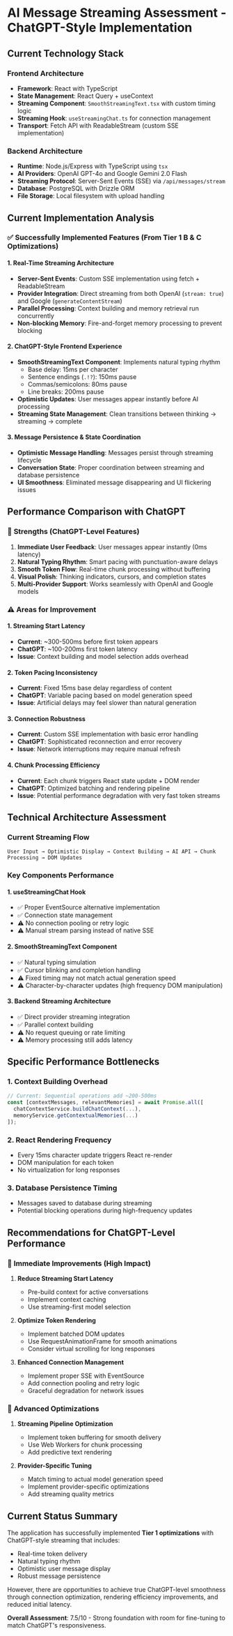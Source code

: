 
# AI Message Streaming Assessment - ChatGPT-Style Implementation

## Current Technology Stack

### Frontend Architecture
- **Framework**: React with TypeScript
- **State Management**: React Query + useContext
- **Streaming Component**: `SmoothStreamingText.tsx` with custom timing logic
- **Streaming Hook**: `useStreamingChat.ts` for connection management
- **Transport**: Fetch API with ReadableStream (custom SSE implementation)

### Backend Architecture
- **Runtime**: Node.js/Express with TypeScript using `tsx`
- **AI Providers**: OpenAI GPT-4o and Google Gemini 2.0 Flash
- **Streaming Protocol**: Server-Sent Events (SSE) via `/api/messages/stream`
- **Database**: PostgreSQL with Drizzle ORM
- **File Storage**: Local filesystem with upload handling

## Current Implementation Analysis

### ✅ Successfully Implemented Features (From Tier 1 B & C Optimizations)

#### 1. **Real-Time Streaming Architecture**
- **Server-Sent Events**: Custom SSE implementation using fetch + ReadableStream
- **Provider Integration**: Direct streaming from both OpenAI (`stream: true`) and Google (`generateContentStream`)
- **Parallel Processing**: Context building and memory retrieval run concurrently
- **Non-blocking Memory**: Fire-and-forget memory processing to prevent blocking

#### 2. **ChatGPT-Style Frontend Experience**
- **SmoothStreamingText Component**: Implements natural typing rhythm
  - Base delay: 15ms per character
  - Sentence endings (`.!?`): 150ms pause
  - Commas/semicolons: 80ms pause
  - Line breaks: 200ms pause
- **Optimistic Updates**: User messages appear instantly before AI processing
- **Streaming State Management**: Clean transitions between thinking → streaming → complete

#### 3. **Message Persistence & State Coordination**
- **Optimistic Message Handling**: Messages persist through streaming lifecycle
- **Conversation State**: Proper coordination between streaming and database persistence
- **UI Smoothness**: Eliminated message disappearing and UI flickering issues

## Performance Comparison with ChatGPT

### 🚀 **Strengths (ChatGPT-Level Features)**

1. **Immediate User Feedback**: User messages appear instantly (0ms latency)
2. **Natural Typing Rhythm**: Smart pacing with punctuation-aware delays
3. **Smooth Token Flow**: Real-time chunk processing without buffering
4. **Visual Polish**: Thinking indicators, cursors, and completion states
5. **Multi-Provider Support**: Works seamlessly with OpenAI and Google models

### ⚠️ **Areas for Improvement**

#### 1. **Streaming Start Latency**
- **Current**: ~300-500ms before first token appears
- **ChatGPT**: ~100-200ms first token latency
- **Issue**: Context building and model selection adds overhead

#### 2. **Token Pacing Inconsistency**
- **Current**: Fixed 15ms base delay regardless of content
- **ChatGPT**: Variable pacing based on model generation speed
- **Issue**: Artificial delays may feel slower than natural generation

#### 3. **Connection Robustness**
- **Current**: Custom SSE implementation with basic error handling
- **ChatGPT**: Sophisticated reconnection and error recovery
- **Issue**: Network interruptions may require manual refresh

#### 4. **Chunk Processing Efficiency**
- **Current**: Each chunk triggers React state update + DOM render
- **ChatGPT**: Optimized batching and rendering pipeline
- **Issue**: Potential performance degradation with very fast token streams

## Technical Architecture Assessment

### Current Streaming Flow
```
User Input → Optimistic Display → Context Building → AI API → Chunk Processing → DOM Updates
```

### Key Components Performance

#### 1. **useStreamingChat Hook**
- ✅ Proper EventSource alternative implementation
- ✅ Connection state management
- ⚠️ No connection pooling or retry logic
- ⚠️ Manual stream parsing instead of native SSE

#### 2. **SmoothStreamingText Component**
- ✅ Natural typing simulation
- ✅ Cursor blinking and completion handling
- ⚠️ Fixed timing may not match actual generation speed
- ⚠️ Character-by-character updates (high frequency DOM manipulation)

#### 3. **Backend Streaming Architecture**
- ✅ Direct provider streaming integration
- ✅ Parallel context building
- ⚠️ No request queuing or rate limiting
- ⚠️ Memory processing still adds latency

## Specific Performance Bottlenecks

### 1. **Context Building Overhead**
```typescript
// Current: Sequential operations add ~200-500ms
const [contextMessages, relevantMemories] = await Promise.all([
  chatContextService.buildChatContext(...),
  memoryService.getContextualMemories(...)
]);
```

### 2. **React Rendering Frequency**
- Every 15ms character update triggers React re-render
- DOM manipulation for each token
- No virtualization for long responses

### 3. **Database Persistence Timing**
- Messages saved to database during streaming
- Potential blocking operations during high-frequency updates

## Recommendations for ChatGPT-Level Performance

### 🎯 **Immediate Improvements (High Impact)**

1. **Reduce Streaming Start Latency**
   - Pre-build context for active conversations
   - Implement context caching
   - Use streaming-first model selection

2. **Optimize Token Rendering**
   - Implement batched DOM updates
   - Use RequestAnimationFrame for smooth animations
   - Consider virtual scrolling for long responses

3. **Enhanced Connection Management**
   - Implement proper SSE with EventSource
   - Add connection pooling and retry logic
   - Graceful degradation for network issues

### 🔧 **Advanced Optimizations**

1. **Streaming Pipeline Optimization**
   - Implement token buffering for smooth delivery
   - Use Web Workers for chunk processing
   - Add predictive text rendering

2. **Provider-Specific Tuning**
   - Match timing to actual model generation speed
   - Implement provider-specific optimizations
   - Add streaming quality metrics

## Current Status Summary

The application has successfully implemented **Tier 1 optimizations** with ChatGPT-style streaming that includes:
- Real-time token delivery
- Natural typing rhythm
- Optimistic user message display
- Robust message persistence

However, there are opportunities to achieve true ChatGPT-level smoothness through connection optimization, rendering efficiency improvements, and reduced initial latency.

**Overall Assessment**: 7.5/10 - Strong foundation with room for fine-tuning to match ChatGPT's responsiveness.
